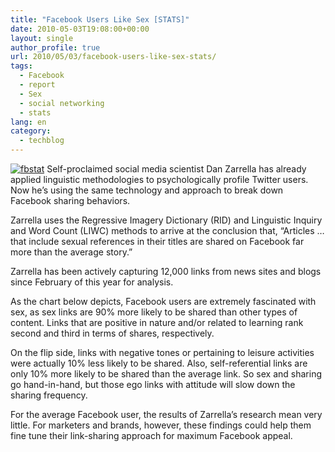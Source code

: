 ```yaml
---
title: "Facebook Users Like Sex [STATS]"
date: 2010-05-03T19:08:00+00:00
layout: single
author_profile: true
url: 2010/05/03/facebook-users-like-sex-stats/
tags:
  - Facebook
  - report
  - Sex
  - social networking
  - stats
lang: en
category: 
  - techblog
---
```

[![fbstat](http://lh6.ggpht.com/_vaUVXcmC3OI/S98YCnfkU_I/AAAAAAAACC8/iDW6R4o5Wog/fbstat_thumb%5B1%5D.jpg?imgmax=800 "fbstat")](http://lh6.ggpht.com/_vaUVXcmC3OI/S98YAPImufI/AAAAAAAACC4/qKTspAKjlOQ/s1600-h/fbstat%5B3%5D.jpg) Self-proclaimed social media scientist Dan Zarrella has already applied linguistic methodologies to psychologically profile Twitter users. Now he’s using the same technology and approach to break down Facebook sharing behaviors. 

Zarrella uses the Regressive Imagery Dictionary (RID) and Linguistic Inquiry and Word Count (LIWC) methods to arrive at the conclusion that, “Articles … that include sexual references in their titles are shared on Facebook far more than the average story.” 

Zarrella has been actively capturing 12,000 links from news sites and blogs since February of this year for analysis. 

As the chart below depicts, Facebook users are extremely fascinated with sex, as sex links are 90% more likely to be shared than other types of content. Links that are positive in nature and/or related to learning rank second and third in terms of shares, respectively. 

On the flip side, links with negative tones or pertaining to leisure activities were actually 10% less likely to be shared. Also, self-referential links are only 10% more likely to be shared than the average link. So sex and sharing go hand-in-hand, but those ego links with attitude will slow down the sharing frequency. 

For the average Facebook user, the results of Zarrella’s research mean very little. For marketers and brands, however, these findings could help them fine tune their link-sharing approach for maximum Facebook appeal.